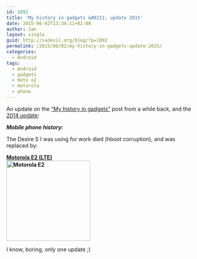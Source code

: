 ```yaml
---
id: 1092
title: 'My history in gadgets &#8211; update 2015'
date: 2015-06-02T13:34:11+02:00
author: Jan
layout: single
guid: http://sadevil.org/blog/?p=1092
permalink: /2015/06/02/my-history-in-gadgets-update-2015/
categories:
  - Android
tags:
  - Android
  - gadgets
  - moto e2
  - motorola
  - phone
---
```

An update on the <a href="https://kcore.org/2012/01/04/my-history-in-gadgets/" target="_blank">&#8220;My history in gadgets&#8221;</a> post from a while back, and the <a href="https://kcore.org/2014/05/12/my-history-in-gadgets-update-2014/" target="_blank">2014 update</a>:

**_Mobile phone history:_**

The Desire S I was using for work died (hboot corruption), and was replaced by:

**<a href="http://www.gsmarena.com/motorola_moto_e_(2nd_gen)-6986.php" target="_blank">Motorola E2 (LTE)<br /> <img class="" src="https://kcore.org/wp-content/uploads/2015/08/motorola-moto-e-2015-1.jpg" alt="Motorola E2" width="220" height="210" /></a>**

I know, boring, only one update ;)